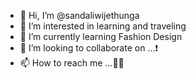 - 👋 Hi, I’m @sandaliwijethunga
- 👀 I’m interested in learning and traveling 
- 🌱 I’m currently learning Fashion Design 
- 💞️ I’m looking to collaborate on ...❗
- 📫 How to reach me ...🙋‍♀️

<!---
sandaliwijethunga/sandaliwijethunga is a ✨ special ✨ repository because its `README.md` (this file) appears on your GitHub profile.
You can click the Preview link to take a look at your changes.
--->

